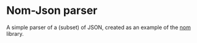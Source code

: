 # Nom-Json parser

A simple parser of a (subset) of JSON, created as an example of the [nom](https://github.com/rust-bakery/nom) library.
